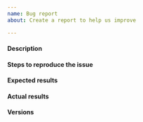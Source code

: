 ```yaml
---
name: Bug report
about: Create a report to help us improve

---
```


<!--
====================================
IF YOUR ISSUE IS RELATED TO SECURITY
====================================
please submit it to the security mailing-list security@riot-os.org.

If your issue is a question related to the usage of RIOT, please submit it to
our forum at https://forum.riot-os.org, to the user mailing-list
users@riot-os.org, or to the developer mailing-list devel@riot-os.org.
-->

#### Description
<!--
Example: Cannot build gnrc_networking application for samr21-xpro board.
-->

#### Steps to reproduce the issue
<!--
Try to describe as precisely as possible here the steps required to reproduce
the issue. Here you can also describe your hardware configuration, the network
setup, etc.
-->

#### Expected results
<!--
Example: The gnrc_networking application builds on samr21-xpro.
-->

#### Actual results
<!--
Please paste or specifically describe the actual output.
-->

#### Versions
<!--
Operating system: Mac OSX, Linux, Vagrant VM
Build environment: GCC, CLang versions (you can run the following command from
the RIOT base directory: make print-versions).
-->

<!-- Thanks for contributing! -->
